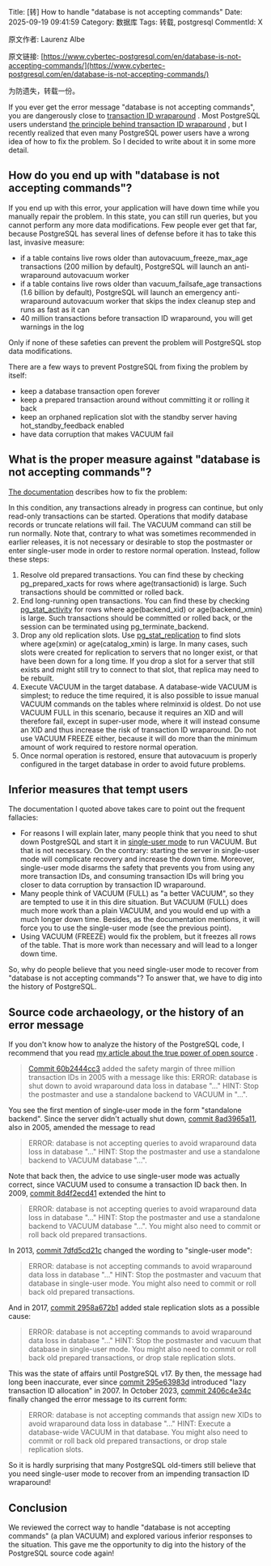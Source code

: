 Title: [转] How to handle "database is not accepting commands"
Date: 2025-09-19 09:41:59
Category: 数据库
Tags: 转载, postgresql
CommentId: X

原文作者: Laurenz Albe

原文链接: [https://www.cybertec-postgresql.com/en/database-is-not-accepting-commands/](https://www.cybertec-postgresql.com/en/database-is-not-accepting-commands/)

为防遗失，转载一份。

<!-- PELICAN_END_SUMMARY -->

If you ever get the error message "database is not accepting commands", you are dangerously close to [transaction ID wraparound](https://www.cybertec-postgresql.com/en/transaction-id-wraparound-a-walk-on-the-wild-side/) . Most PostgreSQL users understand [the principle behind transaction ID wraparound](https://www.cybertec-postgresql.com/en/autovacuum-wraparound-protection-in-postgresql/) , but I recently realized that even many PostgreSQL power users have a wrong idea of how to fix the problem. So I decided to write about it in some more detail.


## How do you end up with "database is not accepting commands"?

If you end up with this error, your application will have down time while you manually repair the problem. In this state, you can still run queries, but you cannot perform any more data modifications. Few people ever get that far, because PostgreSQL has several lines of defense before it has to take this last, invasive measure:

- if a table contains live rows older than autovacuum_freeze_max_age transactions (200 million by default), PostgreSQL will launch an anti-wraparound autovacuum worker
- if a table contains live rows older than vacuum_failsafe_age transactions (1.6 billion by default), PostgreSQL will launch an emergency anti-wraparound autovacuum worker that skips the index cleanup step and runs as fast as it can
- 40 million transactions before transaction ID wraparound, you will get warnings in the log

Only if none of these safeties can prevent the problem will PostgreSQL stop data modifications.

There are a few ways to prevent PostgreSQL from fixing the problem by itself:

- keep a database transaction open forever
- keep a prepared transaction around without committing it or rolling it back
- keep an orphaned replication slot with the standby server having hot_standby_feedback enabled
- have data corruption that makes VACUUM fail


## What is the proper measure against "database is not accepting commands"?

[The documentation](https://www.postgresql.org/docs/current/routine-vacuuming.html#VACUUM-FOR-WRAPAROUND) describes how to fix the problem:

In this condition, any transactions already in progress can continue, but only read-only transactions can be started. Operations that modify database records or truncate relations will fail. The VACUUM command can still be run normally. Note that, contrary to what was sometimes recommended in earlier releases, it is not necessary or desirable to stop the postmaster or enter single-user mode in order to restore normal operation. Instead, follow these steps:

1. Resolve old prepared transactions. You can find these by checking pg_prepared_xacts for rows where age(transactionid) is large. Such transactions should be committed or rolled back.
2. End long-running open transactions. You can find these by checking [pg_stat_activity](https://www.postgresql.org/docs/current/monitoring-stats.html#MONITORING-PG-STAT-ACTIVITY-VIEW) for rows where age(backend_xid) or age(backend_xmin) is large. Such transactions should be committed or rolled back, or the session can be terminated using pg_terminate_backend.
3. Drop any old replication slots. Use [pg_stat_replication](https://www.postgresql.org/docs/current/monitoring-stats.html#MONITORING-PG-STAT-REPLICATION-VIEW) to find slots where age(xmin) or age(catalog_xmin) is large. In many cases, such slots were created for replication to servers that no longer exist, or that have been down for a long time. If you drop a slot for a server that still exists and might still try to connect to that slot, that replica may need to be rebuilt.
4. Execute VACUUM in the target database. A database-wide VACUUM is simplest; to reduce the time required, it is also possible to issue manual VACUUM commands on the tables where relminxid is oldest. Do not use VACUUM FULL in this scenario, because it requires an XID and will therefore fail, except in super-user mode, where it will instead consume an XID and thus increase the risk of transaction ID wraparound. Do not use VACUUM FREEZE either, because it will do more than the minimum amount of work required to restore normal operation.
5. Once normal operation is restored, ensure that autovacuum is properly configured in the target database in order to avoid future problems.


## Inferior measures that tempt users

The documentation I quoted above takes care to point out the frequent fallacies:

- For reasons I will explain later, many people think that you need to shut down PostgreSQL and start it in [single-user mode](https://www.postgresql.org/docs/current/app-postgres.html#APP-POSTGRES-SINGLE-USER) to run VACUUM. But that is not necessary. On the contrary: starting the server in single-user mode will complicate recovery and increase the down time. Moreover, single-user mode disarms the safety that prevents you from using any more transaction IDs, and consuming transaction IDs will bring you closer to data corruption by transaction ID wraparound.
- Many people think of VACUUM (FULL) as "a better VACUUM", so they are tempted to use it in this dire situation. But VACUUM (FULL) does much more work than a plain VACUUM, and you would end up with a much longer down time. Besides, as the documentation mentions, it will force you to use the single-user mode (see the previous point).
- Using VACUUM (FREEZE) would fix the problem, but it freezes all rows of the table. That is more work than necessary and will lead to a longer down time.

So, why do people believe that you need single-user mode to recover from "database is not accepting commands"? To answer that, we have to dig into the history of PostgreSQL.


## Source code archaeology, or the history of an error message

If you don't know how to analyze the history of the PostgreSQL code, I recommend that you read [my article about the true power of open source](https://www.cybertec-postgresql.com/en/the-power-of-open-source-in-postgresql/) .

> [Commit 60b2444cc3](https://postgr.es/c/60b2444cc3ba037630c9b940c3c9ef01b954b87b) added the safety margin of three million transaction IDs in 2005 with a message like this:
> ERROR:  database is shut down to avoid wraparound data loss in database "..."
> HINT:  Stop the postmaster and use a standalone backend to VACUUM in "...".

You see the first mention of single-user mode in the form "standalone backend". Since the server didn't actually shut down, [commit 8ad3965a11](https://postgr.es/c/8ad3965a115bbd5fbd1bb2f3585c2e34d569af7d), also in 2005, amended the message to read

> ERROR:  database is not accepting queries to avoid wraparound data loss in database "..."
> HINT:  Stop the postmaster and use a standalone backend to VACUUM database "...".

Note that back then, the advice to use single-user mode was actually correct, since VACUUM used to consume a transaction ID back then. In 2009, [commit 8d4f2ecd41](https://postgr.es/c/8d4f2ecd41312e57422901952cbad234d293060b) extended the hint to

> ERROR:  database is not accepting queries to avoid wraparound data loss in database "..."
> HINT:  Stop the postmaster and use a standalone backend to VACUUM database "...".
> You might also need to commit or roll back old prepared transactions.

In 2013, [commit 7dfd5cd21c](https://postgr.es/c/7dfd5cd21c0091e467b16b31a10e20bbedd0a836) changed the wording to "single-user mode":

> ERROR:  database is not accepting commands to avoid wraparound data loss in database "..."
> HINT:  Stop the postmaster and vacuum that database in single-user mode.
> You might also need to commit or roll back old prepared transactions.

And in 2017, [commit 2958a672b1](https://postgr.es/c/2958a672b1fed35403b23c2b453aede9f7ef4b39) added stale replication slots as a possible cause:

> ERROR:  database is not accepting commands to avoid wraparound data loss in database "..."
> HINT:  Stop the postmaster and vacuum that database in single-user mode.
> You might also need to commit or roll back old prepared transactions, or drop stale replication slots.

This was the state of affairs until PostgreSQL v17. By then, the message had long been inaccurate, ever since [commit 295e63983d](https://postgr.es/c/295e63983d7596ccc5717ff4a0a235ba241a2614) introduced "lazy transaction ID allocation" in 2007. In October 2023, [commit 2406c4e34c](https://postgr.es/c/2406c4e34ccca697bd5a221f8375f335b5841dea) finally changed the error message to its current form:

> ERROR:  database is not accepting commands that assign new XIDs to avoid wraparound data loss in database "..."
> HINT:  Execute a database-wide VACUUM in that database.
> You might also need to commit or roll back old prepared transactions, or drop stale replication slots.

So it is hardly surprising that many PostgreSQL old-timers still believe that you need single-user mode to recover from an impending transaction ID wraparound!

## Conclusion

We reviewed the correct way to handle "database is not accepting commands" (a plan VACUUM) and explored various inferior responses to the situation. This gave me the opportunity to dig into the history of the PostgreSQL source code again!

